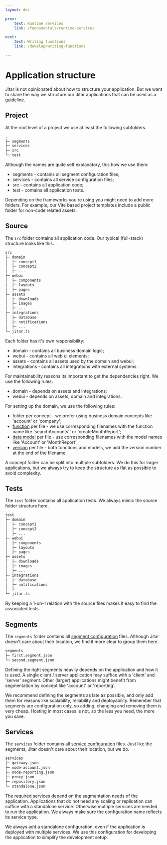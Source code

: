 ```yaml
---
layout: doc

prev:
    text: Runtime services
    link: /fundamentals/runtime-services

next:
    text: Writing functions
    link: /develop/writing-functions

---
```


# Application structure

Jitar is not opinionated about how to structure your application. But we want to share the way we structure our Jitar applications that can be used as a guideline.

## Project

At the root level of a project we use at least the following subfolders.

```txt
.
├─ segments
├─ services
├─ src
└─ test
```

Although the names are quite self explanatory, this how we use them:

* segments - contains all segment configuration files;
* services - contains all service configuration files;
* src - contains all application code;
* test - contains all application tests.

Depending on the frameworks you're using you might need to add more folders. For example, our Vite based project templates include a public folder for non-code related assets.

## Source

The `src` folder contains all application code. Our typical (full-stack) structure looks like this.

```txt
src
├─ domain
│  ├─ concept1
│  ├─ concept2
│  ├─ ...
├─ webui
│  ├─ components
│  ├─ layouts
│  ├─ pages
├─ assets
│  ├─ downloads
│  ├─ images
│  ├─ ...
├─ integrations
│  ├─ database
│  ├─ notifications
│  ├─ ...
└─ jitar.ts
```

Each folder has it's own responsibility:

* domain - contains all business domain logic;
* webui - contains all web ui elements;
* assets - contains all assets used by the domain and webui;
* integrations - contains all integrations with external systems.

For maintainability reasons its important to get the dependencies right. We use the following rules:

* domain - depends on assets and integrations;
* webui - depends on assets, domain and integrations.

For setting up the domain, we use the following rules:

* folder per concept - we prefer using business domain concepts like 'account' or 'company';
* [function](../fundamentals/building-blocks#functions) per file - we use corresponding filenames with the function name like 'searchAccounts'' or 'createMonthReport';
* [data model](./data-sharing) per file - use corresponding filenames with the model names like 'Account' or 'MonthReport';
* [version](../deploy/segmentation#versioning) per file - both functions and models, we add the version number at the end of the filename.

A concept folder can be split into multiple subfolders. We do this for larger applications, but we always try to keep the structure as flat as possible to avoid complexity.

## Tests

The `test` folder contains all application tests. We always mimic the source folder structure here.

```txt
test
├─ domain
│  ├─ concept1
│  ├─ concept2
│  ├─ ...
├─ webui
│  ├─ components
│  ├─ layouts
│  ├─ pages
├─ assets
│  ├─ downloads
│  ├─ images
│  ├─ ...
├─ integrations
│  ├─ database
│  ├─ notifications
│  ├─ ...
└─ jitar.ts
```

By keeping a 1-on-1 relation with the source files makes it easy to find the associated tests.

## Segments

The `segments` folder contains all [segment configuration](../fundamentals/building-blocks#segments) files. Although Jitar doesn't care about their location, we find it more clear to group them here.

```txt
segments
├─ first.segment.json
└─ second.segment.json
```

Defining the right segments heavily depends on the application and how it is used. A single client / server application may suffice with a 'client' and 'server' segment. Other (larger) applications might benefit from segmentation by concept like 'account' or 'reporting'.

We recommend defining the segments as late as possible, and only add them for reasons like scalability, reliability and deployability. Remember that segments are configuration only, so adding, changing and removing them is very cheap. Hosting in most cases is not, so the less you need, the more you save.

## Services

The `services` folder contains all [service configuration](../fundamentals/runtime-services) files. Just like the segments, Jitar doesn't care about their location, but we do.

```txt
services
├─ gateway.json
├─ node-account.json
├─ node-reporting.json
├─ proxy.json
├─ repository.json
└─ standalone.json
```

The required services depend on the segmentation needs of the application. Applications that do not need any scaling or replication can suffice with a standalone service. Otherwise multiple services are needed to run the application. We always make sure the configuration name reflects its service type.

We always add a standalone configuration, even if the application is deployed with multiple services. We use this configuration for developing the application to simplify the development setup.
